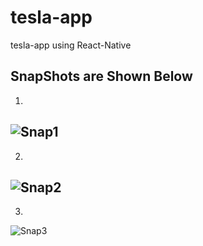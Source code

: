# tesla-app
tesla-app using React-Native

SnapShots are Shown Below
---
1.
![Snap1](https://github.com/Vaibhav-Dharmik/tesla-app/blob/main/Android_1.jpeg?raw=true)
---
2.
![Snap2](https://github.com/Vaibhav-Dharmik/tesla-app/blob/main/Android_2.jpeg?raw=true)
---
3.
![Snap3](https://github.com/Vaibhav-Dharmik/tesla-app/blob/main/Android_3.jpeg?raw=true)
